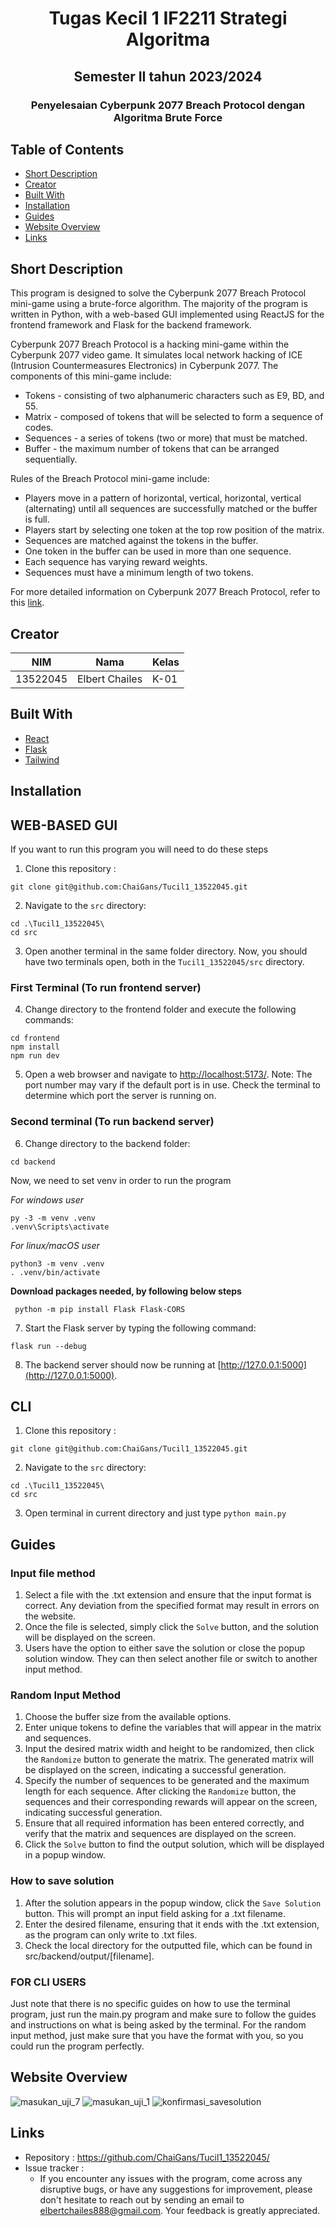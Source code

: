 <h1 align="center">Tugas Kecil 1 IF2211 Strategi Algoritma</h1>
<h2 align="center">Semester II tahun 2023/2024</h2>
<h3 align="center">Penyelesaian Cyberpunk 2077 Breach Protocol dengan Algoritma Brute Force</p>

## Table of Contents

- [Short Description](#short-description)
- [Creator](#creator)
- [Built With](#built-with)
- [Installation](#installation)
- [Guides](#guides)
- [Website Overview](#website-overview)
- [Links](#links)


## Short Description
This program is designed to solve the Cyberpunk 2077 Breach Protocol mini-game using a brute-force algorithm. The majority of the program is written in Python, with a web-based GUI implemented using ReactJS for the frontend framework and Flask for the backend framework.

Cyberpunk 2077 Breach Protocol is a hacking mini-game within the Cyberpunk 2077 video game. It simulates local network hacking of ICE (Intrusion Countermeasures Electronics) in Cyberpunk 2077. The components of this mini-game include:
- Tokens - consisting of two alphanumeric characters such as E9, BD, and 55.
- Matrix - composed of tokens that will be selected to form a sequence of codes.
- Sequences - a series of tokens (two or more) that must be matched.
- Buffer - the maximum number of tokens that can be arranged sequentially.
  
Rules of the Breach Protocol mini-game include:
- Players move in a pattern of horizontal, vertical, horizontal, vertical (alternating) until all sequences are successfully matched or the buffer is full.
- Players start by selecting one token at the top row position of the matrix.
- Sequences are matched against the tokens in the buffer.
- One token in the buffer can be used in more than one sequence.
- Each sequence has varying reward weights.
- Sequences must have a minimum length of two tokens.
  
For more detailed information on Cyberpunk 2077 Breach Protocol, refer to this [link](https://cyberpunk.fandom.com/wiki/Quickhacking).

## Creator
| NIM      | Nama                    | Kelas                                                                                                                                                                                                               |
|----------|-------------------------|--------------------------------------------------------------------------------------------------------------------------------------------------------------------------------------------------------------------------------|
| 13522045 | Elbert Chailes    | K-01                                                            |

## Built With

- [React](https://react.dev/)
- [Flask](https://flask.palletsprojects.com/en/3.0.x/)
- [Tailwind](https://tailwindcss.com/)

## Installation
## WEB-BASED GUI
If you want to run this program you will need to do these steps

1. Clone this repository :
```shell
git clone git@github.com:ChaiGans/Tucil1_13522045.git
```

2. Navigate to the `src` directory:
```shell
cd .\Tucil1_13522045\
cd src
```

3. Open another terminal in the same folder directory. Now, you should have two terminals open, both in the `Tucil1_13522045/src` directory.

### First Terminal (To run frontend server)
4. Change directory to the frontend folder and execute the following commands:
```shell
cd frontend
npm install
npm run dev
```
5. Open a web browser and navigate to [http://localhost:5173/](http://localhost:5173/). Note: The port number may vary if the default port is in use. Check the terminal to determine which port the server is running on.
   
### Second terminal (To run backend server)
6. Change directory to the backend folder:
```shell
cd backend
```

Now, we need to set venv in order to run the program

*For windows user*
```shell
py -3 -m venv .venv
.venv\Scripts\activate
```

*For linux/macOS user*
```shell
python3 -m venv .venv
. .venv/bin/activate
```

**Download packages needed, by following below steps**
```shell
 python -m pip install Flask Flask-CORS
```

7. Start the Flask server by typing the following command:
```shell
flask run --debug
```
8. The backend server should now be running at [http://127.0.0.1:5000](http://127.0.0.1:5000).

## CLI
1. Clone this repository :
```shell
git clone git@github.com:ChaiGans/Tucil1_13522045.git
```

2. Navigate to the `src` directory:
```shell
cd .\Tucil1_13522045\
cd src
```

3. Open terminal in current directory and just type `python main.py`

## Guides
### Input file method
1. Select a file with the .txt extension and ensure that the input format is correct. Any deviation from the specified format may result in errors on the website.
2. Once the file is selected, simply click the `Solve` button, and the solution will be displayed on the screen.
3. Users have the option to either save the solution or close the popup solution window. They can then select another file or switch to another input method.

### Random Input Method
1. Choose the buffer size from the available options.
2. Enter unique tokens to define the variables that will appear in the matrix and sequences.
3. Input the desired matrix width and height to be randomized, then click the `Randomize` button to generate the matrix. The generated matrix will be displayed on the screen, indicating a successful generation.
4. Specify the number of sequences to be generated and the maximum length for each sequence. After clicking the `Randomize` button, the sequences and their corresponding rewards will appear on the screen, indicating successful generation.
5. Ensure that all required information has been entered correctly, and verify that the matrix and sequences are displayed on the screen.
6. Click the `Solve` button to find the output solution, which will be displayed in a popup window.

### How to save solution
1. After the solution appears in the popup window, click the `Save Solution` button. This will prompt an input field asking for a .txt filename.
2. Enter the desired filename, ensuring that it ends with the .txt extension, as the program can only write to .txt files.
3. Check the local directory for the outputted file, which can be found in src/backend/output/[filename].

### FOR CLI USERS
Just note that there is no specific guides on how to use the terminal program, just run the main.py program and make sure to follow the guides and instructions on what is being asked by the terminal. For the random input method, just make sure that you have the format with you, so you could run the program perfectly.

## Website Overview
![masukan_uji_7](https://github.com/ChaiGans/Tucil1_13522045/assets/113753352/1192fd55-1939-4d56-acb1-4b78b656d79f)
![masukan_uji_1](https://github.com/ChaiGans/Tucil1_13522045/assets/113753352/f1e2b601-f944-4c17-bda6-afaecb5db138)
![konfirmasi_savesolution](https://github.com/ChaiGans/Tucil1_13522045/assets/113753352/fef406c4-7e39-40ce-94cc-79107504150e)

## Links
- Repository : https://github.com/ChaiGans/Tucil1_13522045/
- Issue tracker :
   - If you encounter any issues with the program, come across any disruptive bugs, or have any suggestions for improvement, please don't hesitate to reach out by sending an email to elbertchailes888@gmail.com. Your feedback is greatly appreciated.
